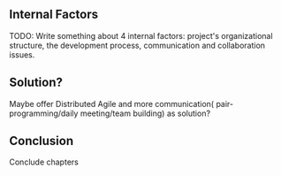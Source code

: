 ## Internal Factors
TODO: Write something about 4 internal factors:
project's organizational structure, the development process, communication and collaboration issues.

## Solution?
Maybe offer Distributed Agile and more communication( pair-programming/daily meeting/team building)  as solution?

## Conclusion
Conclude chapters